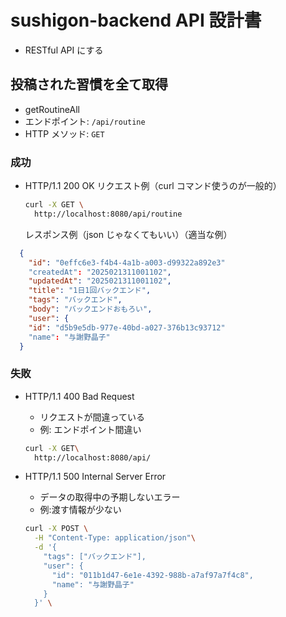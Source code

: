 # sushigon-backend API 設計書

- RESTful API にする

## 投稿された習慣を全て取得

- getRoutineAll
- エンドポイント: `/api/routine`
- HTTP メソッド: `GET`

### 成功

- HTTP/1.1 200 OK
  リクエスト例（curl コマンド使うのが一般的）
  ```bash
  curl -X GET \
    http://localhost:8080/api/routine
  ```

  レスポンス例（json じゃなくてもいい）（適当な例）
```json
  {
    "id": "0effc6e3-f4b4-4a1b-a003-d99322a892e3"
    "createdAt": "2025021311001102",
    "updatedAt": "2025021311001102",
    "title": "1日1回バックエンド",
    "tags": "バックエンド",
    "body": "バックエンドおもろい",
    "user": {
	"id": "d5b9e5db-977e-40bd-a027-376b13c93712"
	"name": "与謝野晶子"
  }
  ```

### 失敗

- HTTP/1.1 400 Bad Request
  - リクエストが間違っている
  - 例: エンドポイント間違い
  ```bash
  curl -X GET\
    http://localhost:8080/api/
  
  ```

- HTTP/1.1 500 Internal Server Error
  - データの取得中の予期しないエラー
  - 例:渡す情報が少ない
  ```bash
  curl -X POST \
    -H "Content-Type: application/json"\
    -d '{
	  "tags": ["バックエンド"],
	  "user": {
	    "id": "011b1d47-6e1e-4392-988b-a7af97a7f4c8",
	    "name": "与謝野晶子"
	  }
	}' \
  ```